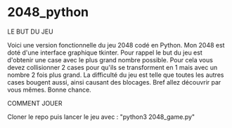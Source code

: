 # 2048_python

LE BUT DU JEU

Voici une version fonctionnelle du jeu 2048 codé en Python.
Mon 2048 est doté d'une interface graphique tkinter.
Pour rappel le but du jeu est d'obtenir une case avec le plus grand nombre possible.
Pour cela vous devez collisionner 2 cases pour qu'ils se transforment en 1 mais avec un nombre 2 fois plus grand.
La difficulté du jeu est telle que toutes les autres cases bougent aussi, ainsi causant des blocages.
Bref allez découvrir par vous mêmes.
Bonne chance.

COMMENT JOUER

Cloner le repo puis lancer le jeu avec : "python3 2048_game.py"
